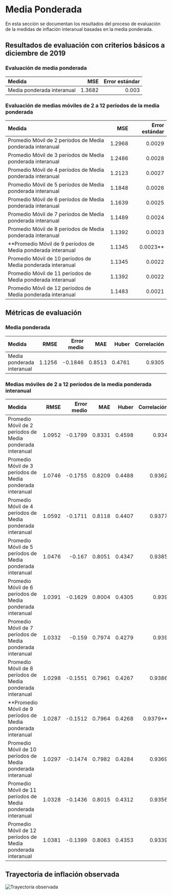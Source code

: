 # Media Ponderada 

En esta sección se documentan los resultados del proceso de evaluación de la medidas de inflación interanual basadas en la media ponderada.

## Resultados de evaluación con criterios básicos a diciembre de 2019

### Evaluación de media ponderada

| Medida                      |      MSE | Error estándar |
| :-------------------------- | -------: | -------------: |
|  Media ponderada interanual |   1.3682 |          0.003 |

### Evaluación de medias móviles de 2 a 12 períodos de la media ponderada

| Medida                                                      |      MSE | Error estándar|
| :---------------------------------------------------------- | -------: | ------------: |
|  Promedio Móvil de 2 períodos de Media ponderada interanual |   1.2968 |        0.0029 |
|  Promedio Móvil de 3 períodos de Media ponderada interanual |   1.2486 |        0.0028 |
|  Promedio Móvil de 4 períodos de Media ponderada interanual |   1.2123 |        0.0027 |
|  Promedio Móvil de 5 períodos de Media ponderada interanual |   1.1848 |        0.0026 |
|  Promedio Móvil de 6 períodos de Media ponderada interanual |   1.1639 |        0.0025 |
|  Promedio Móvil de 7 períodos de Media ponderada interanual |   1.1489 |        0.0024 |
|  Promedio Móvil de 8 períodos de Media ponderada interanual |   1.1392 |        0.0023 |
|  **Promedio Móvil de 9 períodos de Media ponderada interanual |   1.1345 |        0.0023** |
| Promedio Móvil de 10 períodos de Media ponderada interanual |   1.1345 |        0.0022 |
| Promedio Móvil de 11 períodos de Media ponderada interanual |   1.1392 |        0.0022 |
| Promedio Móvil de 12 períodos de Media ponderada interanual |   1.1483 |        0.0021 |


## Métricas de evaluación 

### Media ponderada
| Medida                     |     RMSE | Error medio |      MAE |    Huber | Correlación |
| :------------------------- | -------: | ----------: | -------: | -------: | ----------: |
| Media ponderada interanual |   1.1256 |     -0.1846 |   0.8513 |   0.4761 |      0.9305 |



### Medias móviles de 2 a 12 períodos de la media ponderada interanual
| Medida                                                      |   RMSE | Error medio |    MAE |  Huber | Correlación |
| :---------------------------------------------------------- | -----: | ----------: | -----: | -----: | ----------: |
|  Promedio Móvil de 2 períodos de Media ponderada interanual | 1.0952 |     -0.1799 | 0.8331 | 0.4598 |       0.934 |
|  Promedio Móvil de 3 períodos de Media ponderada interanual | 1.0746 |     -0.1755 | 0.8209 | 0.4488 |      0.9362 |
|  Promedio Móvil de 4 períodos de Media ponderada interanual | 1.0592 |     -0.1711 | 0.8118 | 0.4407 |      0.9377 |
|  Promedio Móvil de 5 períodos de Media ponderada interanual | 1.0476 |      -0.167 | 0.8051 | 0.4347 |      0.9385 |
|  Promedio Móvil de 6 períodos de Media ponderada interanual | 1.0391 |     -0.1629 | 0.8004 | 0.4305 |       0.939 |
|  Promedio Móvil de 7 períodos de Media ponderada interanual | 1.0332 |      -0.159 | 0.7974 | 0.4279 |       0.939 |
|  Promedio Móvil de 8 períodos de Media ponderada interanual | 1.0298 |     -0.1551 | 0.7961 | 0.4267 |      0.9386 |  
|  **Promedio Móvil de 9 períodos de Media ponderada interanual | 1.0287 |     -0.1512 | 0.7964 | 0.4268 |      0.9379** |  
| Promedio Móvil de 10 períodos de Media ponderada interanual | 1.0297 |     -0.1474 | 0.7982 | 0.4284 |      0.9369 |  
| Promedio Móvil de 11 períodos de Media ponderada interanual | 1.0328 |     -0.1436 | 0.8015 | 0.4312 |      0.9356 |  
| Promedio Móvil de 12 períodos de Media ponderada interanual | 1.0381 |     -0.1399 | 0.8063 | 0.4353 |      0.9339 |    
  


## Trayectoria de inflación observada

![Trayectoria observada](images/WeightedMean/obs_trajectory.svg)
